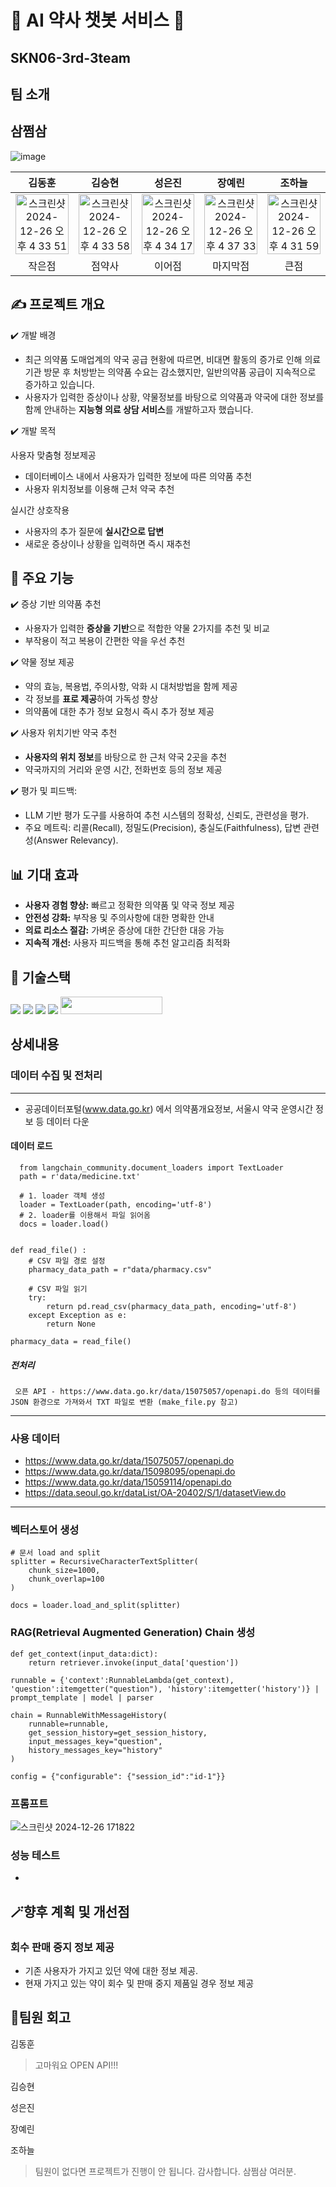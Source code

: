 # 💊 AI 약사 챗봇 서비스 💊
## SKN06-3rd-3team

## 팀 소개
## 삼쩜삼

![image](https://github.com/user-attachments/assets/a93de181-7b8f-48b1-8b76-62144617bf84)

| 김동훈 | 김승현 | 성은진 | 장예린 | 조하늘 |
|:--------------------:|:--------------------:|:--------------------:|:--------------------:|:--------------------:|
|<img width="100%" alt="스크린샷 2024-12-26 오후 4 33 51" src="https://github.com/user-attachments/assets/4c0c4e85-7bac-415e-9bb9-9c30d1d4ecc3" />|<img width="100%" alt="스크린샷 2024-12-26 오후 4 33 58" src="https://github.com/user-attachments/assets/0f87396c-d631-42e2-a4f0-3af2dbaa46d6" />  |<img width="100%" alt="스크린샷 2024-12-26 오후 4 34 17" src="https://github.com/user-attachments/assets/177f6c5e-1d34-44f3-8406-675a76864453" />|<img width="100%" alt="스크린샷 2024-12-26 오후 4 37 33" src="https://github.com/user-attachments/assets/5f979f3c-ff43-438b-85f8-407b9585fa63" />|<img width="100%" alt="스크린샷 2024-12-26 오후 4 31 59" src="https://github.com/user-attachments/assets/049bdda2-d041-4517-8047-5b731dae664c" />|
| 작은점| 점약사| 이어점| 마지막점| 큰점|

## ✍️ 프로젝트 개요
✔️ 개발 배경
- 최근 의약품 도매업계의 약국 공급 현황에 따르면, 비대면 활동의 증가로 인해 의료기관 방문 후 처방받는 의약품 수요는 감소했지만, 일반의약품 공급이 지속적으로 증가하고 있습니다.
- 사용자가 입력한 증상이나 상황, 약물정보를 바탕으로 의약품과 약국에 대한 정보를 함께 안내하는 **지능형 의료 상담 서비스**를 개발하고자 했습니다.

✔️ 개발 목적

사용자 맞춤형 정보제공
- 데이터베이스 내에서 사용자가 입력한 정보에 따른 의약품 추천
- 사용자 위치정보를 이용해 근처 약국 추천

실시간 상호작용
- 사용자의 추가 질문에 **실시간으로 답변**
- 새로운 증상이나 상황을 입력하면 즉시 재추천 

## 📝 주요 기능
✔️ 증상 기반 의약품 추천
- 사용자가 입력한 **증상을 기반**으로 적합한 약물 2가지를 추천 및 비교
- 부작용이 적고 복용이 간편한 약을 우선 추천

✔️ 약물 정보 제공
- 약의 효능, 복용법, 주의사항, 악화 시 대처방법을 함께 제공
- 각 정보를 **표로 제공**하여 가독성 향상
- 의약품에 대한 추가 정보 요청시 즉시 추가 정보 제공

✔️ 사용자 위치기반 약국 추천
- **사용자의 위치 정보**를 바탕으로 한 근처 약국 2곳을 추천
- 약국까지의 거리와 운영 시간, 전화번호 등의 정보 제공

✔️ 평가 및 피드백:
- LLM 기반 평가 도구를 사용하여 추천 시스템의 정확성, 신뢰도, 관련성을 평가.
- 주요 메트릭: 리콜(Recall), 정밀도(Precision), 충실도(Faithfulness), 답변 관련성(Answer Relevancy).

## 📊 기대 효과
- **사용자 경험 향상:** 빠르고 정확한 의약품 및 약국 정보 제공
- **안전성 강화:** 부작용 및 주의사항에 대한 명확한 안내
- **의료 리소스 절감:** 가벼운 증상에 대한 간단한 대응 가능
- **지속적 개선:** 사용자 피드백을 통해 추천 알고리즘 최적화

## 🔨 기술스택
<div>
<img src="https://img.shields.io/badge/python-3776AB?style=for-the-badge&logo=python&logoColor=white">
<img src="https://img.shields.io/badge/langchain-F7DF1E?style=for-the-badge&logo=langchain&logoColor=black">
<img src="https://img.shields.io/badge/openai-0769AD?style=for-the-badge&logo=openai&logoColor=black">
<img src="https://img.shields.io/badge/git-F05032?style=for-the-badge&logo=git&logoColor=white">
<img src="https://github.com/user-attachments/assets/c8cd01e7-6ce6-46db-8cc3-b13286829cf3" width="163" height="28"/>
</div>



## 상세내용

### 데이터 수집 및 전처리
---
- 공공데이터포털(www.data.go.kr) 에서 의약품개요정보, 서울시 약국 운영시간 정보 등 데이터 다운
#### 데이터 로드 
 ```python3
   from langchain_community.document_loaders import TextLoader
   path = r'data/medicine.txt'

   # 1. loader 객체 생성
   loader = TextLoader(path, encoding='utf-8')
   # 2. loader를 이용해서 파일 읽어옴
   docs = loader.load()
```

```python3
  
def read_file() :
    # CSV 파일 경로 설정
    pharmacy_data_path = r"data/pharmacy.csv"

    # CSV 파일 읽기
    try:
        return pd.read_csv(pharmacy_data_path, encoding='utf-8')
    except Exception as e:
        return None

pharmacy_data = read_file()
```

##### 전처리
```
 오픈 API - https://www.data.go.kr/data/15075057/openapi.do 등의 데이터를 JSON 환경으로 가져와서 TXT 파일로 변환 (make_file.py 참고)
```        
---
### 사용 데이터
-  https://www.data.go.kr/data/15075057/openapi.do
-  https://www.data.go.kr/data/15098095/openapi.do
-  https://www.data.go.kr/data/15059114/openapi.do
-  https://data.seoul.go.kr/dataList/OA-20402/S/1/datasetView.do
---
### 벡터스토어 생성
```python3
# 문서 load and split
splitter = RecursiveCharacterTextSplitter(
    chunk_size=1000,
    chunk_overlap=100
)

docs = loader.load_and_split(splitter)
```

### RAG(Retrieval Augmented Generation) Chain 생성
```python3
def get_context(input_data:dict):
    return retriever.invoke(input_data['question'])

runnable = {'context':RunnableLambda(get_context), 'question':itemgetter("question"), 'history':itemgetter('history')} | prompt_template | model | parser

chain = RunnableWithMessageHistory(
    runnable=runnable,
    get_session_history=get_session_history,
    input_messages_key="question",
    history_messages_key="history"
)

config = {"configurable": {"session_id":"id-1"}}
```
  
### 프롬프트
![스크린샷 2024-12-26 171822](https://github.com/user-attachments/assets/4982965f-4f9e-4a62-8c03-e38ddbc1669f)


### 성능 테스트
-





## 🪄향후 계획 및 개선점

### 회수 판매 중지 정보 제공
- 기존 사용자가 가지고 있던 약에 대한 정보 제공.
- 현재 가지고 있는 약이 회수 및 판매 중지 제품일 경우 정보 제공


## 💭팀원 회고
김동훈
> 고마워요 OPEN API!!!
> 
김승현
>
성은진
>
장예린
>
조하늘
> 팀원이 없다면 프로젝트가 진행이 안 됩니다. 감사합니다. 삼쩜삼 여러분. 


